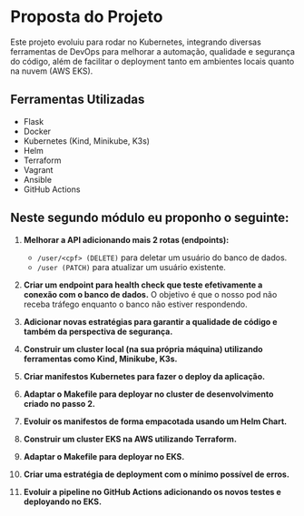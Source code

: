 # Proposta do Projeto

Este projeto evoluiu para rodar no Kubernetes, integrando diversas ferramentas de DevOps para melhorar a automação, qualidade e segurança do código, além de facilitar o deployment tanto em ambientes locais quanto na nuvem (AWS EKS).

## Ferramentas Utilizadas
- Flask
- Docker
- Kubernetes (Kind, Minikube, K3s)
- Helm
- Terraform
- Vagrant
- Ansible
- GitHub Actions


## Neste segundo módulo eu proponho o seguinte:

1. **Melhorar a API adicionando mais 2 rotas (endpoints):**
   - `/user/<cpf> (DELETE)` para deletar um usuário do banco de dados.
   - `/user (PATCH)` para atualizar um usuário existente.

2. **Criar um endpoint para health check que teste efetivamente a conexão com o banco de dados.** O objetivo é que o nosso pod não receba tráfego enquanto o banco não estiver respondendo.

3. **Adicionar novas estratégias para garantir a qualidade de código e também da perspectiva de segurança.**

4. **Construir um cluster local (na sua própria máquina) utilizando ferramentas como Kind, Minikube, K3s.**

5. **Criar manifestos Kubernetes para fazer o deploy da aplicação.**

6. **Adaptar o Makefile para deployar no cluster de desenvolvimento criado no passo 2.**

7. **Evoluir os manifestos de forma empacotada usando um Helm Chart.**

8. **Construir um cluster EKS na AWS utilizando Terraform.**

9. **Adaptar o Makefile para deployar no EKS.**

10. **Criar uma estratégia de deployment com o mínimo possível de erros.**

11. **Evoluir a pipeline no GitHub Actions adicionando os novos testes e deployando no EKS.**
